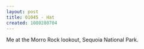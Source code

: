 ```yaml
---
layout: post
title: 01045 - Hat
created: 1080280704
---
```

Me at the Morro Rock lookout, Sequoia National Park.
